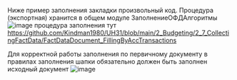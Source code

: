 Ниже пример заполнения закладки произвольный код.
Процедура (экспортная) хранится в общем модуле ЗаполнениеОФДАлгоритмы
![image](https://user-images.githubusercontent.com/5235515/117795129-8dbf7b00-b256-11eb-965e-2c3132b0e98b.png)
процедура заполнения тут https://github.com/Kindman1980/UH31/blob/main/2_Budgeting/2_7_CollectingFactData/FactDataDocument_FillingByAccTransactions

Для корректной работы заполнения по первичному документу в правилах заполнения шапки обязательно должен быть заполнен исходный документ
![image](https://user-images.githubusercontent.com/5235515/117947984-61b8fe00-b319-11eb-915c-397b228107c2.png)

